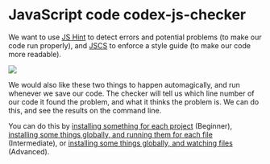 # JavaScript code codex-js-checker

We want to use [JS Hint](http://jshint.com/) to detect errors and potential problems (to make our code run properly), and [JSCS](http://jscs.info/) to enforce a style guide (to make our code more readable).

![](code-checker.jpg)

We would also like these two things to happen automagically, and run whenever we save our code. The checker will tell us which line number of our code it found the problem, and what it thinks the problem is. We can do this, and see the results on the command line.

You can do this by [installing something for each project](option-1.md) (Beginner), [installing some things globally, and running them for each file](option-1.md) (Intermediate), or [installing some things globally, and watching files](option-2.md) (Advanced).
